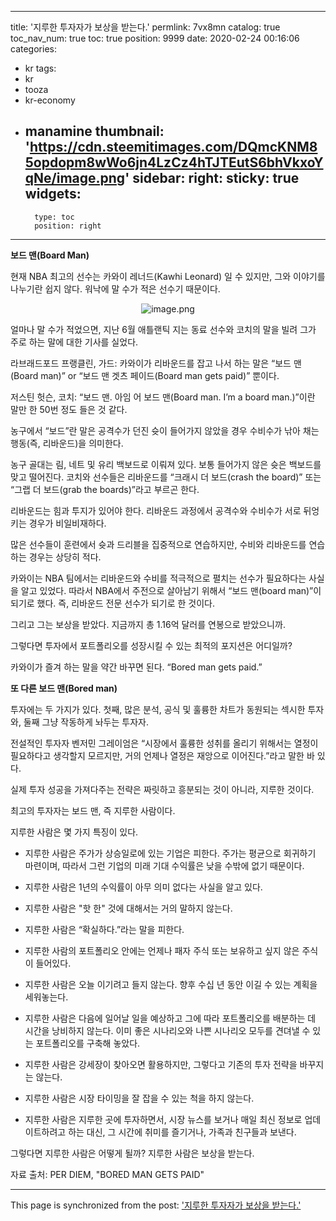 
---
title: '지루한 투자자가 보상을 받는다.'
permlink: 7vx8mn
catalog: true
toc_nav_num: true
toc: true
position: 9999
date: 2020-02-24 00:16:06
categories:
- kr
tags:
- kr
- tooza
- kr-economy
- manamine
thumbnail: 'https://cdn.steemitimages.com/DQmcKNM85opdopm8wWo6jn4LzCz4hTJTEutS6bhVkxoYqNe/image.png'
sidebar:
    right:
        sticky: true
widgets:
    -
        type: toc
        position: right
---


**보드 맨(Board Man)**


현재 NBA 최고의 선수는 카와이 레너드(Kawhi Leonard) 일 수 있지만, 그와 이야기를 나누기란 쉽지 않다. 워낙에 말 수가 적은 선수기 때문이다.

<center>

![image.png](https://cdn.steemitimages.com/DQmcKNM85opdopm8wWo6jn4LzCz4hTJTEutS6bhVkxoYqNe/image.png)

</center>

얼마나 말 수가 적었으면, 지난 6월 애틀랜틱 지는 동료 선수와 코치의 말을 빌려 그가 주로 하는 말에 대한 기사를 실었다.


라브래드포드 프랭클린, 가드: 카와이가 리바운드를 잡고 나서 하는 말은 “보드 맨(Board man)” or “보드 맨 겟츠 페이드(Board man gets paid)” 뿐이다.


저스틴 헛슨, 코치: “보드 맨. 아임 어 보드 맨(Board man. I’m a board man.)”이란 말만 한 50번 정도 들은 것 같다.


농구에서 “보드”란 말은 공격수가 던진 슛이 들어가지 않았을 경우 수비수가 낚아 채는 행동(즉, 리바운드)을 의미한다.


농구 골대는 림, 네트 및 유리 백보드로 이뤄져 있다. 보통 들어가지 않은 슛은 백보드를 맞고 떨어진다. 코치와 선수들은 리바운드를 “크래시 더 보드(crash the board)” 또는 “그랩 더 보드(grab the boards)”라고 부르곤 한다.


리바운드는 힘과 투지가 있어야 한다. 리바운드 과정에서 공격수와 수비수가 서로 뒤엉키는 경우가 비일비재하다.


많은 선수들이 훈련에서 슛과 드리블을 집중적으로 연습하지만, 수비와 리바운드를 연습하는 경우는 상당히 적다.


카와이는 NBA 팀에서는 리바운드와 수비를 적극적으로 펼치는 선수가 필요하다는 사실을 알고 있었다. 따라서 NBA에서 주전으로 살아남기 위해서 “보드 맨(board man)”이 되기로 했다. 즉, 리바운드 전문 선수가 되기로 한 것이다.


그리고 그는 보상을 받았다. 지금까지 총 1.16억 달러를 연봉으로 받았으니까.


그렇다면 투자에서 포트폴리오를 성장시킬 수 있는 최적의 포지션은 어디일까?


카와이가 즐겨 하는 말을 약간 바꾸면 된다. “Bored man gets paid.”


**또 다른 보드 맨(Bored man)**


투자에는 두 가지가 있다. 첫째, 많은 분석, 공식 및 훌륭한 차트가 동원되는 섹시한 투자와, 둘째 그냥 작동하게 놔두는 투자자.


전설적인 투자자 벤저민 그레이엄은 “시장에서 훌륭한 성취를 올리기 위해서는 열정이 필요하다고 생각할지 모르지만, 거의 언제나 열정은 재앙으로 이어진다.”라고 말한 바 있다.


실제 투자 성공을 가져다주는 전략은 짜릿하고 흥분되는 것이 아니라, 지루한 것이다.


최고의 투자자는 보드 맨, 즉 지루한 사람이다.


지루한 사람은 몇 가지 특징이 있다.


- 지루한 사람은 주가가 상승일로에 있는 기업은 피한다. 주가는 평균으로 회귀하기 마련이며, 따라서 그런 기업의 미래 기대 수익률은 낮을 수밖에 없기 때문이다.


- 지루한 사람은 1년의 수익률이 아무 의미 없다는 사실을 알고 있다.


- 지루한 사람은 "핫 한" 것에 대해서는 거의 말하지 않는다.


- 지루한 사람은 “확실하다.”라는 말을 피한다.


- 지루한 사람의 포트폴리오 안에는 언제나 패자 주식 또는 보유하고 싶지 않은 주식이 들어있다.


- 지루한 사람은 오늘 이기려고 들지 않는다. 향후 수십 년 동안 이길 수 있는 계획을 세워놓는다.


- 지루한 사람은 다음에 일어날 일을 예상하고 그에 따라 포트폴리오를 배분하는 데 시간을 낭비하지 않는다. 이미 좋은 시나리오와 나쁜 시나리오 모두를 견뎌낼 수 있는 포트폴리오를 구축해 놓았다.


- 지루한 사람은 강세장이 찾아오면 활용하지만, 그렇다고 기존의 투자 전략을 바꾸지는 않는다.


- 지루한 사람은 시장 타이밍을 잘 잡을 수 있는 척을 하지 않는다.


- 지루한 사람은 지루한 곳에 투자하면서, 시장 뉴스를 보거나 매일 최신 정보로 업데이트하려고 하는 대신, 그 시간에 취미를 즐기거나, 가족과 친구들과 보낸다.


그렇다면 지루한 사람은 어떻게 될까? 지루한 사람은 보상을 받는다.


자료 출처: PER DIEM, "BORED MAN GETS PAID"

- - -

This page is synchronized from the post: ['지루한 투자자가 보상을 받는다.'](https://steemit.com/@pius.pius/7vx8mn)
